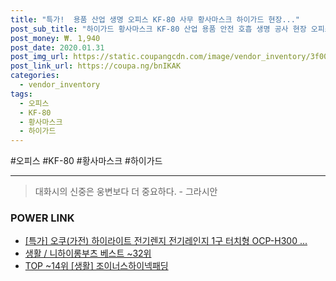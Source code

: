 ```yaml
--- 
title: "특가!  용품 산업 생명 오피스 KF-80 사무 황사마스크 하이가드 현장..." 
post_sub_title: "하이가드 황사마스크 KF-80 산업 용품 안전 호흡 생명 공사 현장 오피스 사무" 
post_money: ₩. 1,940 
post_date: 2020.01.31 
post_img_url: https://static.coupangcdn.com/image/vendor_inventory/3f00/bab24a45e0100aa9c0e088f752a86350461ed24de0d820bb866a40d7e8c4.jpg 
post_link_url: https://coupa.ng/bnIKAK 
categories: 
  - vendor_inventory 
tags: 
  - 오피스 
  - KF-80 
  - 황사마스크 
  - 하이가드 
--- 
```

  #오피스 #KF-80 #황사마스크 #하이가드 
<hr> 

> 대화시의 신중은 웅변보다 더 중요하다. - 그라시안 


### POWER LINK

* <a href="https://blog.naver.com/santokki14/221788546739" target="_blank">[특가] 오쿠(가전) 하이라이트 전기렌지 전기레인지 1구 터치형 OCP-H300 ...</a>
* <a href="https://blog.naver.com/santokki14/221786160097" target="_blank">생활 / 니하이롱부츠 베스트 ~32위</a>
* <a href="https://blog.naver.com/an0733/221789700050" target="_blank"> TOP ~14위 [생활] 조이너스하이넥패딩</a>

